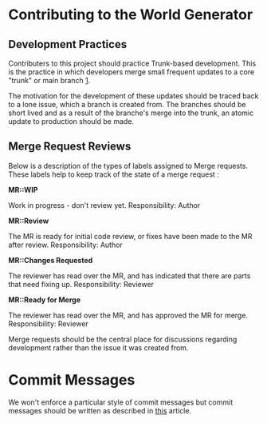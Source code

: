 # Contributing to the World Generator

## Development Practices
Contributers to this project should practice Trunk-based development. This is the practice in which developers merge small frequent updates to a core "trunk" or main branch [1](https://www.atlassian.com/continuous-delivery/continuous-integration/trunk-based-development).

The motivation for the development of these updates should be traced back to a lone issue, which a branch is created from. The branches should be short lived and as a result of the branche's merge into the trunk, an atomic update to production should be made.

## Merge Request Reviews
Below is a description of the types of labels assigned to Merge requests. These labels help to keep track of the state of a merge request :

**MR::WIP**

Work in progress - don't review yet.
Responsibility: Author

**MR::Review**

The MR is ready for initial code review, or fixes have been made to the MR after review.
Responsibility: Author

**MR::Changes Requested**

The reviewer has read over the MR, and has indicated that there are parts that need fixing up.
Responsibility: Reviewer

**MR::Ready for Merge**

The reviewer has read over the MR, and has approved the MR for merge.
Responsibility: Reviewer

Merge requests should be the central place for discussions regarding development rather than the issue it was created from.

# Commit Messages
We won't enforce a particular style of commit messages but commit messages should be written as described in [this](https://cbea.ms/git-commit/) article.
